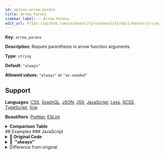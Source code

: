 ```yaml
---
id: option-arrow-parens
title: Arrow Parens
sidebar_label: ✅ Arrow Parens
edit_url: https://github.com/unibeautify/unibeautify/edit/master/src/options.ts
---
```

**Key**: `arrow_parens`

**Description**: Require parenthesis in arrow function arguments

**Type**: `string`

**Default**: `"always"`

**Allowed values**: `"always"` or `"as-needed"`

## Support
**Languages**: [CSS](/docs/language-css.html), [GraphQL](/docs/language-graphql.html), [JSON](/docs/language-json.html), [JSX](/docs/language-jsx.html), [JavaScript](/docs/language-javascript.html), [Less](/docs/language-less.html), [SCSS](/docs/language-scss.html), [TypeScript](/docs/language-typescript.html), [Vue](/docs/language-vue.html)

**Beautifiers**: [Prettier](/docs/beautifier-prettier.html), [ESLint](/docs/beautifier-eslint.html)

<details><summary><strong>Comparison Table</strong></summary>
| Language | [Prettier](/docs/beautifier-prettier.html) | [ESLint](/docs/beautifier-eslint.html) |
| --- | --- | --- |
| [CSS](/docs/language-css.html) | &#9989; | &#10060; |
| [GraphQL](/docs/language-graphql.html) | &#9989; | &#10060; |
| [JSON](/docs/language-json.html) | &#9989; | &#10060; |
| [JSX](/docs/language-jsx.html) | &#9989; | &#9989; |
| [JavaScript](/docs/language-javascript.html) | &#9989; | &#9989; |
| [Less](/docs/language-less.html) | &#9989; | &#10060; |
| [SCSS](/docs/language-scss.html) | &#9989; | &#10060; |
| [TypeScript](/docs/language-typescript.html) | &#9989; | &#10060; |
| [Vue](/docs/language-vue.html) | &#9989; | &#10060; |
</details>
## Examples
### JavaScript
<details><summary><strong>🚧 Original Code</strong></summary>
```JavaScript
a => {};
(a) => {};
(a, b) => {};
```
</details>
<details><summary><strong>🔧 `"always"`</strong></summary>
Using [Prettier](/docs/beautifier-prettier.html) beautifier:
```JavaScript
(a) => {};
(a) => {};
(a, b) => {};

```
<details><summary>Configuration</summary>
A `.unibeautify.json` file would look like the following:
```json
{
  "JavaScript": {
    "indent_size": 2,
    "indent_char": " ",
    "arrow_parens": "always"
  }
}
```
</details>
<details><summary>Difference from original</summary>
```diff
Index: always
===================================================================
--- always	Original
+++ always	Beautified
@@ -1,3 +1,3 @@
-a␣=>␣{};␊
 (a)␣=>␣{};␊
-(a,␣b)␣=>␣{};
\ No newline at end of file
+(a)␣=>␣{};␊
+(a,␣b)␣=>␣{};␊

```
</details>
</details>
<details><summary><strong>🔧 `"as-needed"`</strong></summary>
Using [Prettier](/docs/beautifier-prettier.html) beautifier:
```JavaScript
a => {};
a => {};
(a, b) => {};

```
<details><summary>Configuration</summary>
A `.unibeautify.json` file would look like the following:
```json
{
  "JavaScript": {
    "indent_size": 2,
    "indent_char": " ",
    "arrow_parens": "as-needed"
  }
}
```
</details>
<details><summary>Difference from original</summary>
```diff
Index: as-needed
===================================================================
--- as-needed	Original
+++ as-needed	Beautified
@@ -1,3 +1,3 @@
 a␣=>␣{};␊
-(a)␣=>␣{};␊
-(a,␣b)␣=>␣{};
\ No newline at end of file
+a␣=>␣{};␊
+(a,␣b)␣=>␣{};␊

```
</details>
</details>
